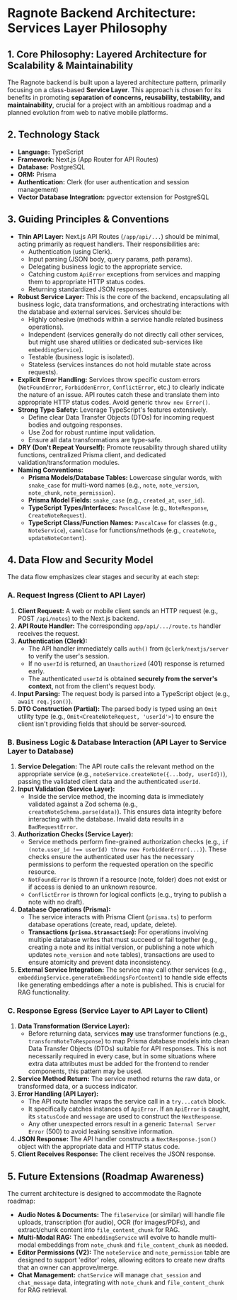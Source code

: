 # Ragnote Backend Architecture: Services Layer Philosophy

## 1. Core Philosophy: Layered Architecture for Scalability & Maintainability

The Ragnote backend is built upon a layered architecture pattern, primarily focusing on a class-based **Service Layer**. This approach is chosen for its benefits in promoting **separation of concerns, reusability, testability, and maintainability**, crucial for a project with an ambitious roadmap and a planned evolution from web to native mobile platforms.

## 2. Technology Stack

- **Language:** TypeScript
- **Framework:** Next.js (App Router for API Routes)
- **Database:** PostgreSQL
- **ORM:** Prisma
- **Authentication:** Clerk (for user authentication and session management)
- **Vector Database Integration:** pgvector extension for PostgreSQL

## 3. Guiding Principles & Conventions

- **Thin API Layer:** Next.js API Routes (`/app/api/...`) should be minimal, acting primarily as request handlers. Their responsibilities are:
  - Authentication (using Clerk).
  - Input parsing (JSON body, query params, path params).
  - Delegating business logic to the appropriate service.
  - Catching custom `ApiError` exceptions from services and mapping them to appropriate HTTP status codes.
  - Returning standardized JSON responses.
- **Robust Service Layer:** This is the core of the backend, encapsulating all business logic, data transformations, and orchestrating interactions with the database and external services. Services should be:
  - Highly cohesive (methods within a service handle related business operations).
  - Independent (services generally do not directly call other services, but might use shared utilities or dedicated sub-services like `embeddingService`).
  - Testable (business logic is isolated).
  - Stateless (services instances do not hold mutable state across requests).
- **Explicit Error Handling:** Services throw specific custom errors (`NotFoundError`, `ForbiddenError`, `ConflictError`, etc.) to clearly indicate the nature of an issue. API routes catch these and translate them into appropriate HTTP status codes. Avoid generic `throw new Error()`.
- **Strong Type Safety:** Leverage TypeScript's features extensively.
  - Define clear Data Transfer Objects (DTOs) for incoming request bodies and outgoing responses.
  - Use Zod for robust runtime input validation.
  - Ensure all data transformations are type-safe.
- **DRY (Don't Repeat Yourself):** Promote reusability through shared utility functions, centralized Prisma client, and dedicated validation/transformation modules.
- **Naming Conventions:**
  - **Prisma Models/Database Tables:** Lowercase singular words, with `snake_case` for multi-word names (e.g., `note`, `note_version`, `note_chunk`, `note_permission`).
  - **Prisma Model Fields:** `snake_case` (e.g., `created_at`, `user_id`).
  - **TypeScript Types/Interfaces:** `PascalCase` (e.g., `NoteResponse`, `CreateNoteRequest`).
  - **TypeScript Class/Function Names:** `PascalCase` for classes (e.g., `NoteService`), `camelCase` for functions/methods (e.g., `createNote`, `updateNoteContent`).

## 4. Data Flow and Security Model

The data flow emphasizes clear stages and security at each step:

### A. Request Ingress (Client to API Layer)

1.  **Client Request:** A web or mobile client sends an HTTP request (e.g., POST `/api/notes`) to the Next.js backend.
2.  **API Route Handler:** The corresponding `app/api/.../route.ts` handler receives the request.
3.  **Authentication (Clerk):**
    - The API handler immediately calls `auth()` from `@clerk/nextjs/server` to verify the user's session.
    - If no `userId` is returned, an `Unauthorized` (401) response is returned early.
    - The authenticated `userId` is obtained **securely from the server's context**, not from the client's request body.
4.  **Input Parsing:** The request body is parsed into a TypeScript object (e.g., `await req.json()`).
5.  **DTO Construction (Partial):** The parsed body is typed using an `Omit` utility type (e.g., `Omit<CreateNoteRequest, 'userId'>`) to ensure the client isn't providing fields that should be server-sourced.

### B. Business Logic & Database Interaction (API Layer to Service Layer to Database)

1.  **Service Delegation:** The API route calls the relevant method on the appropriate service (e.g., `noteService.createNote({...body, userId})`), passing the validated client data and the authenticated `userId`.
2.  **Input Validation (Service Layer):**
    - Inside the service method, the incoming data is immediately validated against a Zod schema (e.g., `createNoteSchema.parse(data)`). This ensures data integrity before interacting with the database. Invalid data results in a `BadRequestError`.
3.  **Authorization Checks (Service Layer):**
    - Service methods perform fine-grained authorization checks (e.g., `if (note.user_id !== userId) throw new ForbiddenError(...)`). These checks ensure the authenticated user has the necessary permissions to perform the requested operation on the specific resource.
    - `NotFoundError` is thrown if a resource (note, folder) does not exist or if access is denied to an unknown resource.
    - `ConflictError` is thrown for logical conflicts (e.g., trying to publish a note with no draft).
4.  **Database Operations (Prisma):**
    - The service interacts with Prisma Client (`prisma.ts`) to perform database operations (create, read, update, delete).
    - **Transactions (`prisma.$transaction`):** For operations involving multiple database writes that must succeed or fail together (e.g., creating a note and its initial version, or publishing a note which updates `note_version` and `note` tables), transactions are used to ensure atomicity and prevent data inconsistency.
5.  **External Service Integration:** The service may call other services (e.g., `embeddingService.generateEmbeddingsForContent`) to handle side effects like generating embeddings after a note is published. This is crucial for RAG functionality.

### C. Response Egress (Service Layer to API Layer to Client)

1.  **Data Transformation (Service Layer):**
    - Before returning data, services **may** use transformer functions (e.g., `transformNoteToResponse`) to map Prisma database models into clean Data Transfer Objects (DTOs) suitable for API responses. This is not necessarily required in every case, but in some situations where extra data attributes must be added for the frontend to render components, this pattern may be used.
2.  **Service Method Return:** The service method returns the raw data, or transformed data, or a success indicator.
3.  **Error Handling (API Layer):**
    - The API route handler wraps the service call in a `try...catch` block.
    - It specifically catches instances of `ApiError`. If an `ApiError` is caught, its `statusCode` and `message` are used to construct the `NextResponse`.
    - Any other unexpected errors result in a generic `Internal Server Error` (500) to avoid leaking sensitive information.
4.  **JSON Response:** The API handler constructs a `NextResponse.json()` object with the appropriate data and HTTP status code.
5.  **Client Receives Response:** The client receives the JSON response.

## 5. Future Extensions (Roadmap Awareness)

The current architecture is designed to accommodate the Ragnote roadmap:

- **Audio Notes & Documents:** The `fileService` (or similar) will handle file uploads, transcription (for audio), OCR (for images/PDFs), and extract/chunk content into `file_content_chunk` for RAG.
- **Multi-Modal RAG:** The `embeddingService` will evolve to handle multi-modal embeddings from `note_chunk` and `file_content_chunk` as needed.
- **Editor Permissions (V2):** The `noteService` and `note_permission` table are designed to support 'editor' roles, allowing editors to create new drafts that an owner can approve/merge.
- **Chat Management:** `chatService` will manage `chat_session` and `chat_message` data, integrating with `note_chunk` and `file_content_chunk` for RAG retrieval.
